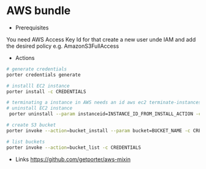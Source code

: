 # AWS bundle

* Prerequisites

You need AWS Access Key Id for that create a new user unde IAM and add the desired policy e.g.  AmazonS3FullAccess


* Actions

```bash
# generate credentials
porter credentials generate

# installl EC2 instance
porter install -c CREDENTIALS

# terminating a instance in AWS needs an id aws ec2 terminate-instances --instance-ids i-5203422c
# uninstall EC2 instance
 porter uninstall --param instanceid=INSTANCE_ID_FROM_INSTALL_ACTION -c CREDENTIALS 

# create S3 bucket
porter invoke --action=bucket_install --param bucket=BUCKET_NAME -c CREDENTIALS

# list buckets
porter invoke --action=bucket_list -c CREDENTIALS
```

* Links
https://github.com/getporter/aws-mixin


